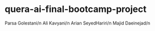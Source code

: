 # quera-ai-final-bootcamp-project
Parsa Golestani/n
Ali Kavyani/n
Arian SeyedHariri/n
Majid Daeinejad/n
